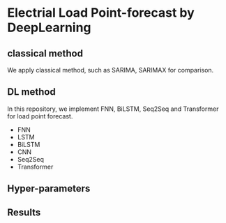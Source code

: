 # Electrial Load Point-forecast by DeepLearning
## classical method
We apply classical method, such as SARIMA, SARIMAX for comparison.
## DL method
In this repository, we implement FNN, BiLSTM, Seq2Seq and Transformer for load point forecast.
- FNN
- LSTM
- BiLSTM
- CNN
- Seq2Seq
- Transformer
## Hyper-parameters
## Results
